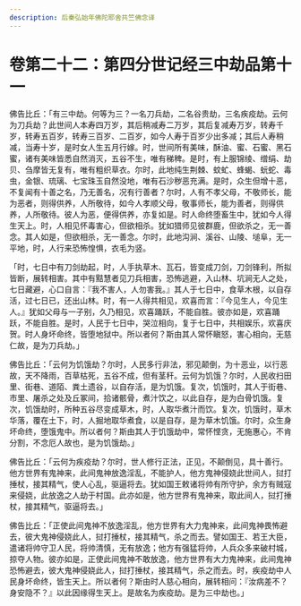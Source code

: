 ```yaml
---
description: 后秦弘始年佛陀耶舍共竺佛念译
---
```


# 卷第二十二：第四分世记经三中劫品第十一

佛告比丘：「有三中劫。何等为三？一名刀兵劫，二名谷贵劫，三名疾疫劫。云何为刀兵劫？此世间人本寿四万岁，其后稍减寿二万岁，其后复减寿万岁，转寿千岁，转寿五百岁，转寿三百岁、二百岁，如今人寿于百岁少出多减；其后人寿稍减，当寿十岁，是时女人生五月行嫁。时，世间所有美味，酥油、蜜、石蜜、黑石蜜，诸有美味皆悉自然消灭，五谷不生，唯有稊稗。是时，有上服锦绫、缯绢、劫贝、刍摩皆无复有，唯有粗织草衣。尔时，此地纯生荆棘、蚊虻、蜂蝎、蚖蛇、毒虫，金银、琉璃、七宝珠玉自然没地，唯有石沙秽恶充满。是时，众生但增十恶，不复闻有十善之名，乃无善名，况有行善者？尔时，人有不孝父母，不敬师长，能为恶者，则得供养，人所敬待，如今人孝顺父母，敬事师长，能为善者，则得供养，人所敬待。彼人为恶，便得供养，亦复如是。时人命终堕畜生中，犹如今人得生天上。时，人相见怀毒害心，但欲相杀。犹如猎师见彼群鹿，但欲杀之，无一善念。其人如是，但欲相杀，无一善念。尔时，此地沟涧、溪谷、山陵、塠阜，无一平地，时，人行来恐怖惶惧，衣毛为竖。

「时，七日中有刀剑劫起，时，人手执草木、瓦石，皆变成刀剑，刀剑锋利，所拟皆断，展转相害。其中有黠慧者见刀兵相害，恐怖逃避，入山林、坑涧无人之处，七日藏避，心口自言：『我不害人，人勿害我。』其人于七日中，食草木根，以自存活，过七日已，还出山林。时，有一人得共相见，欢喜而言：『今见生人，今见生人。』犹如父母与一子别，久乃相见，欢喜踊跃，不能自胜。彼亦如是，欢喜踊跃，不能自胜。是时，人民于七日中，哭泣相向，复于七日中，共相娱乐，欢喜庆贺。时人身坏命终，皆堕地狱中。所以者何？斯由其人常怀瞋怒，害心相向，无慈仁故，是为刀兵劫。」

佛告比丘：「云何为饥饿劫？尔时，人民多行非法，邪见颠倒，为十恶业，以行恶故，天不降雨，百草枯死，五谷不成，但有茎秆。云何为饥饿？尔时，人民收扫田里、街巷、道陌、粪土遗谷，以自存活，是为饥饿。复次，饥饿时，其人于街巷、市里、屠杀之处及丘冢间，拾诸骸骨，煮汁饮之，以此自存，是为白骨饥饿。复次，饥饿劫时，所种五谷尽变成草木，时，人取华煮汁而饮。复次，饥饿时，草木华落，覆在土下，时，人掘地取华煮食，以是自存，是为草木饥饿。尔时，众生身坏命终，堕饿鬼中。所以者何？斯由其人于饥饿劫中，常怀悭贪，无施惠心，不肯分割，不念厄人故也，是为饥饿劫。」

佛告比丘：「云何为疾疫劫？尔时，世人修行正法，正见，不颠倒见，具十善行。他方世界有鬼神来，此间鬼神放逸淫乱，不能护人，他方鬼神侵娆此世间人，挝打捶杖，接其精气，使人心乱，驱逼将去。犹如国王敕诸将帅有所守护，余方有贼寇来侵娆，此放逸之人劫于村国。此亦如是，他方世界有鬼神来，取此间人，挝打捶杖，接其精气，驱逼将去。」

佛告比丘：「正使此间鬼神不放逸淫乱，他方世界有大力鬼神来，此间鬼神畏怖避去，彼大鬼神侵娆此人，挝打捶杖，接其精气，杀之而去。譬如国王、若王大臣，遣诸将帅守卫人民，将帅清慎，无有放逸；他方有强猛将帅，人兵众多来破村城，掠夺人物。彼亦如是，正使此间鬼神不敢放逸，他方世界有大力鬼神来，此间鬼神恐怖避去，彼大鬼神侵娆此人，挝打捶杖，接其精气，杀之而去。时，疾疫劫中人民身坏命终，皆生天上。所以者何？斯由时人慈心相向，展转相问：『汝病差不？身安隐不？』以此因缘得生天上。是故名为疾疫劫。是为三中劫也。」

